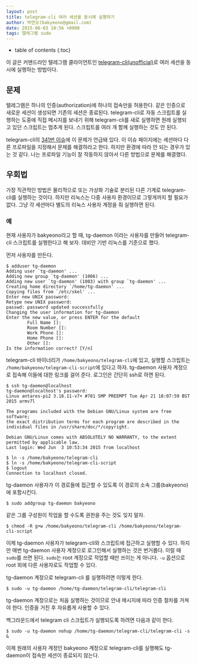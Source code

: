 ```yaml
---
layout: post
title: telegram-cli 여러 세션을 동시에 실행하기
author: 박연오(bakyeono@gmail.com)
date: 2015-06-03 10:56 +0900
tags: 텔레그램 sudo
---
```

* table of contents
{:toc}

이 글은 커맨드라인 텔레그램 클라이언트인 [telegram-cli(unofficial)][telegram-cli]로 여러 세션을 동시에 실행하는 방법이다.

## 문제

텔레그램은 하나의 인증(authorization)에 하나의 접속만을 허용한다. 같은 인증으로 새로운 세션이 생성되면 기존의 세션은 종료된다. telegram-cli로 자동 스크립트를 실행하는 도중에 직접 메시지를 보내기 위해 telegram-cli를 새로 실행하면 원래 실행되고 있던 스크립트는 멈추게 된다. 스크립트를 여러 개 함께 실행하는 것도 안 된다.

telegram-cli의 [341번 이슈][telegram-cli-issues-341]에 이 문제가 언급돼 있다. 이 이슈 페이지에는 세션마다 다른 프로파일을 지정해서 문제를 해결하라고 한다. 하지만 환경에 따라 안 되는 경우가 있는 것 같다. 나는 프로파일 기능이 잘 작동하지 않아서 다른 방법으로 문제를 해결했다.

## 우회법

가장 직관적인 방법은 물리적으로 또는 가상화 기술로 분리된 다른 기계로 telegram-cli를 실행하는 것이다. 하지만 리눅스는 다중 사용자 환경이므로 그렇게까지 할 필요가 없다. 그냥 각 세션마다 별도의 리눅스 사용자 계정을 줘 실행하면 된다.

### 예

현재 사용자가 bakyeono라고 할 때, tg-daemon 이라는 사용자를 만들어 telegram-cli 스크립트를 실행한다고 해 보자. 데비안 기반 리눅스를 기준으로 했다.

먼저 사용자를 만든다.

    $ adduser tg-daemon
    Adding user `tg-daemon' ...
    Adding new group `tg-daemon' (1006) ...
    Adding new user `tg-daemon' (1003) with group `tg-daemon' ...
    Creating home directory `/home/tg-daemon' ...
    Copying files from `/etc/skel' ...
    Enter new UNIX password:
    Retype new UNIX password:
    passwd: password updated successfully
    Changing the user information for tg-daemon
    Enter the new value, or press ENTER for the default
            Full Name []:
            Room Number []:
            Work Phone []:
            Home Phone []:
            Other []:
    Is the information correct? [Y/n]

telegram-cli 바이너리가 `/home/bakyeono/telegram-cli`에 있고, 실행할 스크립트는 `/home/bakyeono/telegram-cli-script`에 있다고 하자. tg-daemon 사용자 계정으로 접속해 이들에 대한 링크를 걸어 준다. 로그인은 간단히 ssh로 하면 된다.

    $ ssh tg-daemon@localhost
    tg-daemon@localhost's password:
    Linux antares-pi2 3.18.11-v7+ #781 SMP PREEMPT Tue Apr 21 18:07:59 BST 2015 armv7l
    
    The programs included with the Debian GNU/Linux system are free software;
    the exact distribution terms for each program are described in the
    individual files in /usr/share/doc/*/copyright.
    
    Debian GNU/Linux comes with ABSOLUTELY NO WARRANTY, to the extent
    permitted by applicable law.
    Last login: Wed Jun  3 10:53:34 2015 from localhost

    $ ln -s /home/bakyeono/telegram-cli
    $ ln -s /home/bakyeono/telegram-cli-script
    $ logout
    Connection to localhost closed.

tg-daemon 사용자가 이 경로들에 접근할 수 있도록 이 경로의 소속 그룹(bakyeono)에 포함시킨다.

    $ sudo addgroup tg-daemon bakyeono

같은 그룹 구성원이 작업을 할 수도록 권한을 주는 것도 잊지 말자.

    $ chmod -R g+w /home/bakyeono/telegram-cli /home/bakyeono/telegram-cli-script

이제 tg-daemon 사용자가 telegram-cli와 스크립트에 접근하고 실행할 수 있다. 하지만 매번 tg-daemon 사용자 계정으로 로그인해서 실행하는 것은 번거롭다. 이럴 때 `sudo`를 쓰면 된다. `sudo`는 root 계정으로 작업할 때만 쓰이는 게 아니다. `-u` 옵션으로 root 외에 다른 사용자로도 작업할 수 있다.

tg-daemon 계정으로 telegram-cli 를 실행하려면 이렇게 한다.

    $ sudo -u tg-daemon /home/tg-daemon/telegram-cli/telegram-cli

tg-daemon 계정으로는 처음 실행하는 것이므로 안내 메시지에 따라 인증 절차를 거쳐야 한다. 인증을 거친 후 자유롭게 사용할 수 있다.

백그라운드에서 telegram cli 스크립트가 실행되도록 하려면 다음과 같이 한다.

    $ sudo -u tg-daemon nohup /home/tg-daemon/telegram-cli/telegram-cli -s &

이제 원래의 사용자 계정인 bakyeono 계정으로 telegram-cli를 실행해도 tg-daemon이 접속한 세션이 종료되지 않는다.

[telegram-cli]: https://github.com/vysheng/tg
[telegram-cli-issues-341]: https://github.com/vysheng/tg/issues/341

